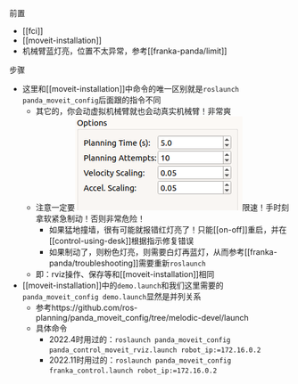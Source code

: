 前置
- [[fci]]
- [[moveit-installation]]
- 机械臂蓝灯亮，位置不太异常，参考[[franka-panda/limit]]

步骤
- 这里和[[moveit-installation]]中命令的唯一区别就是`roslaunch panda_moveit_config`后面跟的指令不同
  - 其它的，你会动虚拟机械臂就也会动真实机械臂！非常爽
  - 注意一定要![](speed-limit.png)限速！手时刻拿软紧急制动！否则非常危险！
    - 如果猛地撞墙，很有可能就报错红灯亮了！只能[[on-off]]重启，并在[[control-using-desk]]根据指示修复错误
    - 如果制动了，则粉色灯亮，则需要白灯再蓝灯，从而参考[[franka-panda/troubleshooting]]需要重新`roslaunch`
  - 即：rviz操作、保存等和[[moveit-installation]]相同
- [[moveit-installation]]中的`demo.launch`和我们这里需要的`panda_moveit_config demo.launch`显然是并列关系
  - 参考https://github.com/ros-planning/panda_moveit_config/tree/melodic-devel/launch
  - 具体命令
    - 2022.4时用过的：`roslaunch panda_moveit_config panda_control_moveit_rviz.launch robot_ip:=172.16.0.2`
    - 2022.11时用过的：`roslaunch panda_moveit_config franka_control.launch robot_ip:=172.16.0.2`